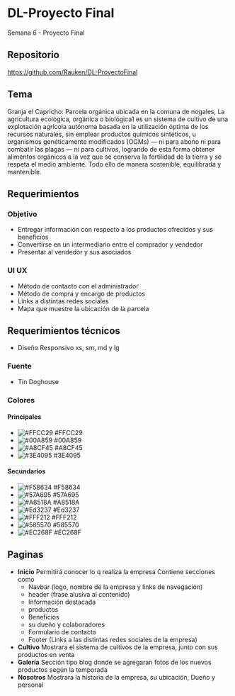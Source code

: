 # DL-Proyecto Final
Semana 6 - Proyecto Final

## Repositorio

https://github.com/Rauken/DL-ProyectoFinal

## Tema
Granja el Capricho:
Parcela orgánica ubicada en la comuna de nogales, La agricultura ecológica, orgánica o biológica1 es un sistema de cultivo de una explotación agrícola autónoma basada en la utilización óptima de los recursos naturales, sin emplear productos químicos sintéticos, u organismos genéticamente modificados (OGMs) — ni para abono ni para combatir las plagas — ni para cultivos, logrando de esta forma obtener alimentos orgánicos a la vez que se conserva la fertilidad de la tierra y se respeta el medio ambiente.
Todo ello de manera sostenible, equilibrada y mantenible.

## Requerimientos

### Objetivo
- Entregar información con respecto a los productos ofrecidos y sus beneficios
- Convertirse en un intermediario entre el comprador y vendedor
- Presentar al vendedor y sus asociados

### UI UX
- Método de contacto con el administrador
- Método de compra y encargo de productos
- Links a distintas redes sociales
- Mapa que muestre la ubicación de la parcela

## Requerimientos técnicos
- Diseño Responsivo xs, sm, md y lg

### Fuente
- Tin Doghouse

### Colores

#### Principales
- ![#FFCC29](https://placehold.it/15/FFCC29/000000?text=+) #FFCC29
- ![#00A859](https://placehold.it/15/00A859/000000?text=+) #00A859
- ![#A8CF45](https://placehold.it/15/A8CF45/000000?text=+) #A8CF45
- ![#3E4095](https://placehold.it/15/3E4095/000000?text=+) #3E4095
#### Secundarios
- ![#F58634](https://placehold.it/15/F58634/000000?text=+) #F58634
- ![#57A695](https://placehold.it/15/57A695/000000?text=+) #57A695
- ![#A8518A](https://placehold.it/15/A8518A/000000?text=+) #A8518A
- ![#Ed3237](https://placehold.it/15/Ed3237/000000?text=+) #Ed3237
- ![#FFF212](https://placehold.it/15/FFF212/000000?text=+) #FFF212
- ![#585570](https://placehold.it/15/585570/000000?text=+) #585570
- ![#EC268F](https://placehold.it/15/A8CF45/000000?text=+) #EC268F

## Paginas
- **Inicio** Permitirá conocer lo q realiza la empresa
Contiene secciones como
  - Navbar (logo, nombre de la empresa y links de navegación)
  - header (frase alusiva al contenido)
  - Información destacada
  - productos
  - Beneficios
  - su dueño y colaboradores
  - Formulario de contacto
  - Footer (Links a las distintas redes sociales de la empresa)
- **Cultivo** Mostrara el sistema de cultivos de la empresa, junto con sus productos en venta
- **Galería** Sección tipo blog donde se agregaran fotos de los nuevos productos según la temporada
- **Nosotros** Mostrara la historia de la empresa, su ubicación, Dueño y personal
